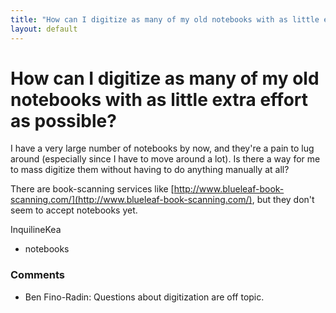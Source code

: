 ```yaml
---
title: "How can I digitize as many of my old notebooks with as little extra effort as possible?"
layout: default
---
```

How can I digitize as many of my old notebooks with as little extra effort as possible?
=====================
I have a very large number of notebooks by now, and they're a pain to
lug around (especially since I have to move around a lot). Is there a
way for me to mass digitize them without having to do anything manually
at all?

There are book-scanning services like
[http://www.blueleaf-book-scanning.com/](http://www.blueleaf-book-scanning.com/),
but they don't seem to accept notebooks yet.

InquilineKea

<ul class="tags"><li class="tag">notebooks</li></ul>

### Comments ###
* Ben Fino-Radin: Questions about digitization are off topic.


